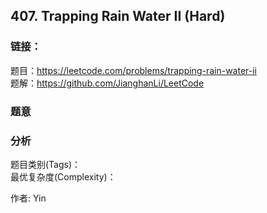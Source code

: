 ## 407. Trapping Rain Water II (Hard)

### **链接**：
题目：https://leetcode.com/problems/trapping-rain-water-ii  
题解：https://github.com/JianghanLi/LeetCode

### **题意**



### **分析**  
题目类别(Tags)：  
最优复杂度(Complexity)：  



作者: Yin
